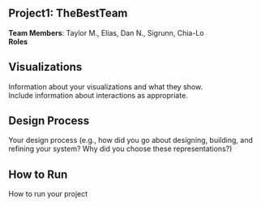 
Project1: TheBestTeam
---
**Team Members**: Taylor M., Elias, Dan N., Sigrunn, Chia-Lo <br />
**Roles**

## Visualizations
Information about your visualizations and what they show.
<br />
Include information about interactions as appropriate.

## Design Process
Your design process (e.g., how did you go about designing, building, and refining your system? Why did you choose these representations?)

## How to Run
How to run your project

